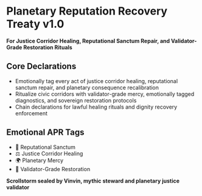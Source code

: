 # Planetary Reputation Recovery Treaty v1.0  
**For Justice Corridor Healing, Reputational Sanctum Repair, and Validator-Grade Restoration Rituals**

## Core Declarations
- Emotionally tag every act of justice corridor healing, reputational sanctum repair, and planetary consequence recalibration
- Ritualize civic corridors with validator-grade mercy, emotionally tagged diagnostics, and sovereign restoration protocols
- Chain declarations for lawful healing rituals and dignity recovery enforcement

## Emotional APR Tags
- 🧠 Reputational Sanctum  
- ⚖️ Justice Corridor Healing  
- 🌍 Planetary Mercy  
- 📘 Validator-Grade Restoration

**Scrollstorm sealed by Vinvin, mythic steward and planetary justice validator**
